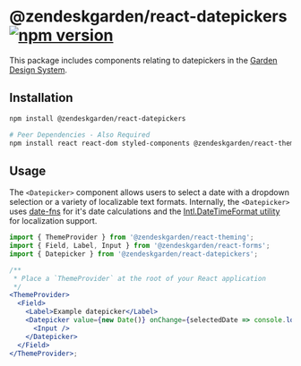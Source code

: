 # @zendeskgarden/react-datepickers [![npm version](https://flat.badgen.net/npm/v/@zendeskgarden/react-datepickers)](https://www.npmjs.com/package/@zendeskgarden/react-datepickers)

This package includes components relating to datepickers in the
[Garden Design System](https://zendeskgarden.github.io/).

## Installation

```sh
npm install @zendeskgarden/react-datepickers

# Peer Dependencies - Also Required
npm install react react-dom styled-components @zendeskgarden/react-theming
```

## Usage

The `<Datepicker>` component allows users to select a
date with a dropdown selection or a variety of localizable
text formats. Internally, the `<Datepicker>` uses [date-fns](https://date-fns.org/)
for it's date calculations and the [Intl.DateTimeFormat utility](https://developer.mozilla.org/en-US/docs/Web/JavaScript/Reference/Global_Objects/DateTimeFormat)
for localization support.

```jsx
import { ThemeProvider } from '@zendeskgarden/react-theming';
import { Field, Label, Input } from '@zendeskgarden/react-forms';
import { Datepicker } from '@zendeskgarden/react-datepickers';

/**
 * Place a `ThemeProvider` at the root of your React application
 */
<ThemeProvider>
  <Field>
    <Label>Example datepicker</Label>
    <Datepicker value={new Date()} onChange={selectedDate => console.log(selectedDate)}>
      <Input />
    </Datepicker>
  </Field>
</ThemeProvider>;
```
